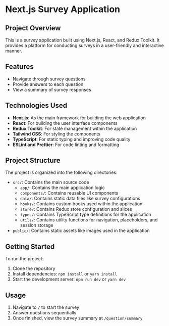# Next.js Survey Application

## Project Overview

This is a survey application built using Next.js, React, and Redux Toolkit. It provides a platform for conducting surveys in a user-friendly and interactive manner.

## Features

- Navigate through survey questions
- Provide answers to each question
- View a summary of survey responses

## Technologies Used

- **Next.js**: As the main framework for building the web application
- **React**: For building the user interface components
- **Redux Toolkit**: For state management within the application
- **Tailwind CSS**: For styling the components
- **TypeScript**: For static typing and improving code quality
- **ESLint and Prettier**: For code linting and formatting

## Project Structure

The project is organized into the following directories:

- `src/`: Contains the main source code
  - `app/`: Contains the main application logic
  - `components/`: Contains reusable UI components
  - `data/`: Contains static data files like survey configurations
  - `hooks/`: Contains custom hooks used within the application
  - `store/`: Contains Redux store configuration and slices
  - `types/`: Contains TypeScript type definitions for the application
  - `utils/`: Contains utility functions for navigation, placeholders, and session storage
- `public/`: Contains static assets like images used in the application

## Getting Started

To run the project:

1. Clone the repository
2. Install dependencies: `npm install` or `yarn install`
3. Start the development server: `npm run dev` or `yarn dev`

## Usage

1. Navigate to `/` to start the survey
2. Answer questions sequentially
3. Once finished, view the survey summary at `/question/summary`
